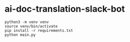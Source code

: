 # ai-doc-translation-slack-bot
```
python3 -m venv venv
source venv/bin/activate
pip install -r requirements.txt
python main.py
```
